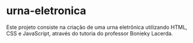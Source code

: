 # urna-eletronica
Este projeto consiste na criação de uma urna eletrônica utilizando HTML, CSS e JavaScript, através do tutoria do professor Bonieky Lacerda.
